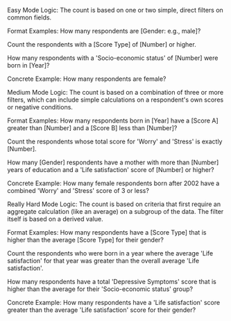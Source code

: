 Easy Mode
Logic: The count is based on one or two simple, direct filters on common fields.

Format Examples:
How many respondents are [Gender: e.g., male]?

Count the respondents with a [Score Type] of [Number] or higher.

How many respondents with a 'Socio-economic status' of [Number] were born in [Year]?

Concrete Example:
How many respondents are female?

Medium Mode
Logic: The count is based on a combination of three or more filters, which can include simple calculations on a respondent's own scores or negative conditions.

Format Examples:
How many respondents born in [Year] have a [Score A] greater than [Number] and a [Score B] less than [Number]?

Count the respondents whose total score for 'Worry' and 'Stress' is exactly [Number].

How many [Gender] respondents have a mother with more than [Number] years of education and a 'Life satisfaction' score of [Number] or higher?

Concrete Example:
How many female respondents born after 2002 have a combined 'Worry' and 'Stress' score of 3 or less?

Really Hard Mode
Logic: The count is based on criteria that first require an aggregate calculation (like an average) on a subgroup of the data. The filter itself is based on a derived value.

Format Examples:
How many respondents have a [Score Type] that is higher than the average [Score Type] for their gender?

Count the respondents who were born in a year where the average 'Life satisfaction' for that year was greater than the overall average 'Life satisfaction'.

How many respondents have a total 'Depressive Symptoms' score that is higher than the average for their 'Socio-economic status' group?

Concrete Example:
How many respondents have a 'Life satisfaction' score greater than the average 'Life satisfaction' score for their gender?